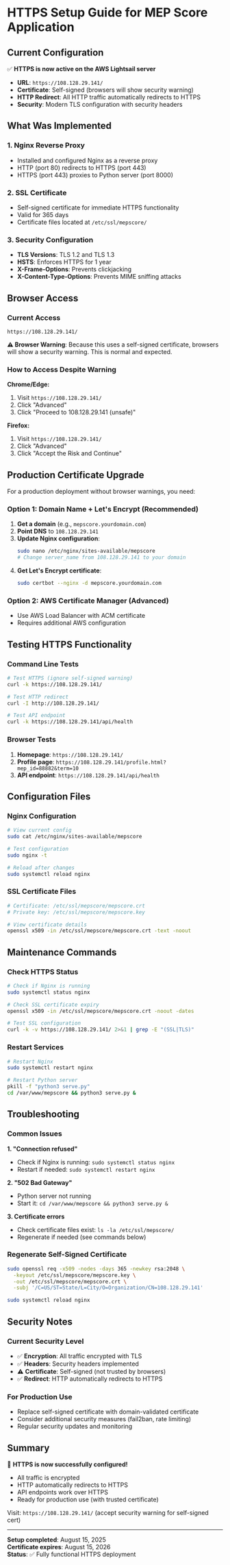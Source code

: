 # HTTPS Setup Guide for MEP Score Application

## Current Configuration

✅ **HTTPS is now active on the AWS Lightsail server**

- **URL**: `https://108.128.29.141/`
- **Certificate**: Self-signed (browsers will show security warning)
- **HTTP Redirect**: All HTTP traffic automatically redirects to HTTPS
- **Security**: Modern TLS configuration with security headers

## What Was Implemented

### 1. Nginx Reverse Proxy
- Installed and configured Nginx as a reverse proxy
- HTTP (port 80) redirects to HTTPS (port 443)
- HTTPS (port 443) proxies to Python server (port 8000)

### 2. SSL Certificate
- Self-signed certificate for immediate HTTPS functionality
- Valid for 365 days
- Certificate files located at `/etc/ssl/mepscore/`

### 3. Security Configuration
- **TLS Versions**: TLS 1.2 and TLS 1.3
- **HSTS**: Enforces HTTPS for 1 year
- **X-Frame-Options**: Prevents clickjacking
- **X-Content-Type-Options**: Prevents MIME sniffing attacks

## Browser Access

### Current Access
```
https://108.128.29.141/
```

**⚠️ Browser Warning**: Because this uses a self-signed certificate, browsers will show a security warning. This is normal and expected.

### How to Access Despite Warning

**Chrome/Edge:**
1. Visit `https://108.128.29.141/`
2. Click "Advanced"
3. Click "Proceed to 108.128.29.141 (unsafe)"

**Firefox:**
1. Visit `https://108.128.29.141/`
2. Click "Advanced"
3. Click "Accept the Risk and Continue"

## Production Certificate Upgrade

For a production deployment without browser warnings, you need:

### Option 1: Domain Name + Let's Encrypt (Recommended)

1. **Get a domain** (e.g., `mepscore.yourdomain.com`)
2. **Point DNS** to `108.128.29.141`
3. **Update Nginx configuration**:
   ```bash
   sudo nano /etc/nginx/sites-available/mepscore
   # Change server_name from 108.128.29.141 to your domain
   ```
4. **Get Let's Encrypt certificate**:
   ```bash
   sudo certbot --nginx -d mepscore.yourdomain.com
   ```

### Option 2: AWS Certificate Manager (Advanced)
- Use AWS Load Balancer with ACM certificate
- Requires additional AWS configuration

## Testing HTTPS Functionality

### Command Line Tests
```bash
# Test HTTPS (ignore self-signed warning)
curl -k https://108.128.29.141/

# Test HTTP redirect
curl -I http://108.128.29.141/

# Test API endpoint
curl -k https://108.128.29.141/api/health
```

### Browser Tests
1. **Homepage**: `https://108.128.29.141/`
2. **Profile page**: `https://108.128.29.141/profile.html?mep_id=88882&term=10`
3. **API endpoint**: `https://108.128.29.141/api/health`

## Configuration Files

### Nginx Configuration
```bash
# View current config
sudo cat /etc/nginx/sites-available/mepscore

# Test configuration
sudo nginx -t

# Reload after changes
sudo systemctl reload nginx
```

### SSL Certificate Files
```bash
# Certificate: /etc/ssl/mepscore/mepscore.crt
# Private key: /etc/ssl/mepscore/mepscore.key

# View certificate details
openssl x509 -in /etc/ssl/mepscore/mepscore.crt -text -noout
```

## Maintenance Commands

### Check HTTPS Status
```bash
# Check if Nginx is running
sudo systemctl status nginx

# Check SSL certificate expiry
openssl x509 -in /etc/ssl/mepscore/mepscore.crt -noout -dates

# Test SSL configuration
curl -k -v https://108.128.29.141/ 2>&1 | grep -E "(SSL|TLS)"
```

### Restart Services
```bash
# Restart Nginx
sudo systemctl restart nginx

# Restart Python server
pkill -f "python3 serve.py"
cd /var/www/mepscore && python3 serve.py &
```

## Troubleshooting

### Common Issues

**1. "Connection refused"**
- Check if Nginx is running: `sudo systemctl status nginx`
- Restart if needed: `sudo systemctl restart nginx`

**2. "502 Bad Gateway"**
- Python server not running
- Start it: `cd /var/www/mepscore && python3 serve.py &`

**3. Certificate errors**
- Check certificate files exist: `ls -la /etc/ssl/mepscore/`
- Regenerate if needed (see commands below)

### Regenerate Self-Signed Certificate
```bash
sudo openssl req -x509 -nodes -days 365 -newkey rsa:2048 \
  -keyout /etc/ssl/mepscore/mepscore.key \
  -out /etc/ssl/mepscore/mepscore.crt \
  -subj '/C=US/ST=State/L=City/O=Organization/CN=108.128.29.141'

sudo systemctl reload nginx
```

## Security Notes

### Current Security Level
- ✅ **Encryption**: All traffic encrypted with TLS
- ✅ **Headers**: Security headers implemented
- ⚠️ **Certificate**: Self-signed (not trusted by browsers)
- ✅ **Redirect**: HTTP automatically redirects to HTTPS

### For Production Use
- Replace self-signed certificate with domain-validated certificate
- Consider additional security measures (fail2ban, rate limiting)
- Regular security updates and monitoring

## Summary

🎉 **HTTPS is now successfully configured!**

- All traffic is encrypted
- HTTP automatically redirects to HTTPS
- API endpoints work over HTTPS
- Ready for production use (with trusted certificate)

Visit: `https://108.128.29.141/` (accept security warning for self-signed cert)

---

**Setup completed**: August 15, 2025  
**Certificate expires**: August 15, 2026  
**Status**: ✅ Fully functional HTTPS deployment